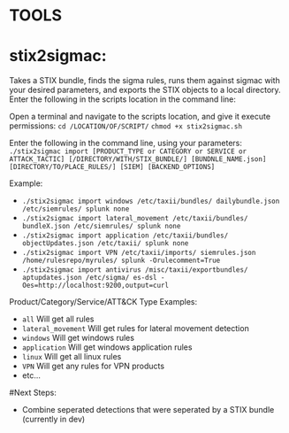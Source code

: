 # TOOLS

# stix2sigmac:
Takes a STIX bundle, finds the sigma rules, runs them against sigmac with your desired parameters, and exports the STIX objects to a local directory.
Enter the following in the scripts location in the command line:

Open a terminal and navigate to the scripts location, and give it execute permissions:
```cd /LOCATION/OF/SCRIPT/```
```chmod +x stix2sigmac.sh```

Enter the following in the command line, using your parameters:
```./stix2sigmac import [PRODUCT_TYPE or CATEGORY or SERVICE or ATTACK_TACTIC] [/DIRECTORY/WITH/STIX_BUNDLE/] [BUNDNLE_NAME.json] [DIRECTORY/TO/PLACE_RULES/] [SIEM] [BACKEND_OPTIONS]```

Example:

* ```./stix2sigmac import windows /etc/taxii/bundles/ dailybundle.json /etc/siemrules/ splunk none```
* ```./stix2sigmac import lateral_movement /etc/taxii/bundles/ bundleX.json /etc/siemrules/ splunk none```
* ```./stix2sigmac import application /etc/taxii/bundles/ objectUpdates.json /etc/taxii/ splunk none```
* ```./stix2sigmac import VPN /etc/taxii/imports/ siemrules.json /home/rulesrepo/myrules/ splunk -Orulecomment=True```
* ```./stix2sigmac import antivirus /misc/taxii/exportbundles/ aptupdates.json /etc/sigma/ es-dsl -Oes=http://localhost:9200,output=curl```

Product/Category/Service/ATT&CK Type Examples:

* ```all``` Will get all rules
* ```lateral_movement``` Will get rules for lateral movement detection
* ```windows``` Will get windows rules
* ```application``` Will get windows application rules
* ```linux``` Will get all linux rules
* ```VPN``` Will get any rules for VPN products
* etc...

#Next Steps:

* Combine seperated detections that were seperated by a STIX bundle (currently in dev)